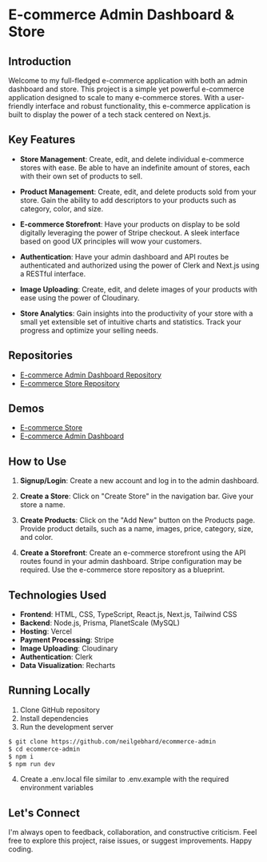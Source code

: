 # E-commerce Admin Dashboard & Store

## Introduction

Welcome to my full-fledged e-commerce application with both an admin dashboard and store. This project is a simple yet powerful e-commerce application designed to scale to many e-commerce stores. With a user-friendly interface and robust functionality, this e-commerce application is built to display the power of a tech stack centered on Next.js.

## Key Features

- **Store Management**: Create, edit, and delete individual e-commerce stores with ease. Be able to have an indefinite amount of stores, each with their own set of products to sell.

- **Product Management**: Create, edit, and delete products sold from your store. Gain the ability to add descriptors to your products such as category, color, and size.

- **E-commerce Storefront**: Have your products on display to be sold digitally leveraging the power of Stripe checkout. A sleek interface based on good UX principles will wow your customers.

- **Authentication**: Have your admin dashboard and API routes be authenticated and authorized using the power of Clerk and Next.js using a RESTful interface.

- **Image Uploading**: Create, edit, and delete images of your products with ease using the power of Cloudinary.

- **Store Analytics**: Gain insights into the productivity of your store with a small yet extensible set of intuitive charts and statistics. Track your progress and optimize your selling needs.

## Repositories

- [E-commerce Admin Dashboard Repository](https://github.com/neilgebhard/ecommerce-admin)
- [E-commerce Store Repository](https://github.com/neilgebhard/ecommerce-store)

## Demos

- [E-commerce Store](https://ecommerce-store-nine-eosin.vercel.app/)
- [E-commerce Admin Dashboard](https://ecommerce-admin-kappa-indol.vercel.app/)

## How to Use

1. **Signup/Login**: Create a new account and log in to the admin dashboard.

2. **Create a Store**: Click on "Create Store" in the navigation bar. Give your store a name.

3. **Create Products**: Click on the "Add New" button on the Products page. Provide product details, such as a name, images, price, category, size, and color.

4. **Create a Storefront**: Create an e-commerce storefront using the API routes found in your admin dashboard. Stripe configuration may be required. Use the e-commerce store repository as a blueprint.

## Technologies Used

- **Frontend**: HTML, CSS, TypeScript, React.js, Next.js, Tailwind CSS
- **Backend**: Node.js, Prisma, PlanetScale (MySQL)
- **Hosting**: Vercel
- **Payment Processing**: Stripe
- **Image Uploading**: Cloudinary
- **Authentication**: Clerk
- **Data Visualization**: Recharts

## Running Locally

1. Clone GitHub repository
2. Install dependencies
3. Run the development server

```bash
$ git clone https://github.com/neilgebhard/ecommerce-admin
$ cd ecommerce-admin
$ npm i
$ npm run dev
```

4. Create a .env.local file similar to .env.example with the required environment variables

## Let's Connect

I'm always open to feedback, collaboration, and constructive criticism. Feel free to explore this project, raise issues, or suggest improvements. Happy coding.
